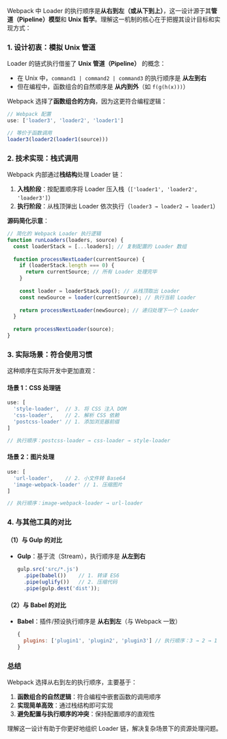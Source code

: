 Webpack 中 Loader 的执行顺序是**从右到左（或从下到上）**，这一设计源于其**管道（Pipeline）模型**和 **Unix 哲学**。理解这一机制的核心在于把握其设计目标和实现方式：


### **1. 设计初衷：模拟 Unix 管道**
Loader 的链式执行借鉴了 **Unix 管道（Pipeline）** 的概念：
- 在 Unix 中，`command1 | command2 | command3` 的执行顺序是 **从左到右**
- 但在编程中，函数组合的自然顺序是 **从内到外**（如 `f(g(h(x)))`）

Webpack 选择了**函数组合的方向**，因为这更符合编程逻辑：
```javascript
// Webpack 配置
use: ['loader3', 'loader2', 'loader1']

// 等价于函数调用
loader3(loader2(loader1(source)))
```


### **2. 技术实现：栈式调用**
Webpack 内部通过**栈结构**处理 Loader 链：
1. **入栈阶段**：按配置顺序将 Loader 压入栈（`['loader1', 'loader2', 'loader3']`）
2. **执行阶段**：从栈顶弹出 Loader 依次执行（`loader3 → loader2 → loader1`）

**源码简化示意**：
```javascript
// 简化的 Webpack Loader 执行逻辑
function runLoaders(loaders, source) {
  const loaderStack = [...loaders]; // 复制配置的 Loader 数组
  
  function processNextLoader(currentSource) {
    if (loaderStack.length === 0) {
      return currentSource; // 所有 Loader 处理完毕
    }
    
    const loader = loaderStack.pop(); // 从栈顶取出 Loader
    const newSource = loader(currentSource); // 执行当前 Loader
    
    return processNextLoader(newSource); // 递归处理下一个 Loader
  }
  
  return processNextLoader(source);
}
```


### **3. 实际场景：符合使用习惯**
这种顺序在实际开发中更加直观：
#### **场景 1：CSS 处理链**
```javascript
use: [
  'style-loader',  // 3. 将 CSS 注入 DOM
  'css-loader',    // 2. 解析 CSS 依赖
  'postcss-loader' // 1. 添加浏览器前缀
]

// 执行顺序：postcss-loader → css-loader → style-loader
```

#### **场景 2：图片处理**
```javascript
use: [
  'url-loader',    // 2. 小文件转 Base64
  'image-webpack-loader' // 1. 压缩图片
]

// 执行顺序：image-webpack-loader → url-loader
```


### **4. 与其他工具的对比**
#### **（1）与 Gulp 的对比**
- **Gulp**：基于流（Stream），执行顺序是 **从左到右**
  ```javascript
  gulp.src('src/*.js')
    .pipe(babel())    // 1. 转译 ES6
    .pipe(uglify())   // 2. 压缩代码
    .pipe(gulp.dest('dist'));
  ```

#### **（2）与 Babel 的对比**
- **Babel**：插件/预设执行顺序是 **从右到左**（与 Webpack 一致）
  ```javascript
  {
    plugins: ['plugin1', 'plugin2', 'plugin3'] // 执行顺序：3 → 2 → 1
  }
  ```



### **总结**
Webpack 选择从右到左的执行顺序，主要基于：
1. **函数组合的自然逻辑**：符合编程中嵌套函数的调用顺序
2. **实现简单高效**：通过栈结构即可实现
3. **避免配置与执行顺序的冲突**：保持配置顺序的直观性

理解这一设计有助于你更好地组织 Loader 链，解决复杂场景下的资源处理问题。